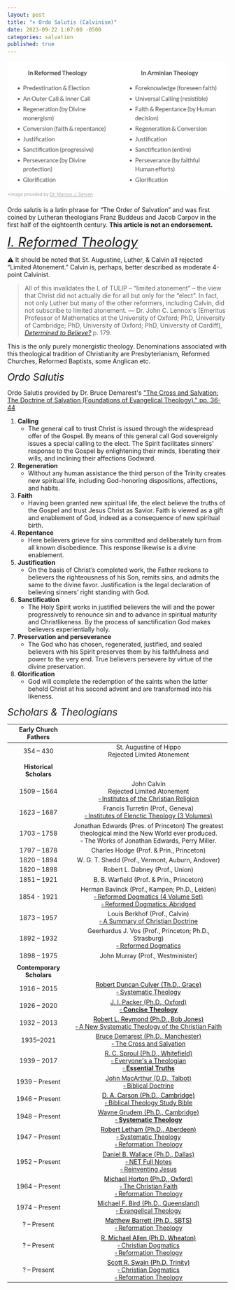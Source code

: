 ```yaml
---
layout: post
title: "⚜️ Ordo Salutis (Calvinism)"
date: 2023-09-22 1:07:00 -0500
categories: salvation
published: true
---
```


<!-- Ordo Salutis
Reformed Theology
Calling
Regeneration
Faith
Repentance
Justification
Sanctification
Preservation and perseverance
Glorification
Conclusion
Sources & Citations
Ordo Salutis
Ordo salutis is a latin phrase for “The Order of Salvation” and was first coined by Lutheran theologians Franz Buddeus and Jacob Carpov in the first half of the eighteenth century. This ministry holds to the most academically sound and historically time-tested theology known to Chrisitanity.  

Reformed Theology
Calling
The general call to trust Christ is issued through the widespread offer of the Gospel. By means of this general call God sovereignly issues a special calling to the elect. The Spirit facilitates sinners’ response to the Gospel by enlightening their minds, liberating their wills, and inclining their affections Godward.

Regeneration
Without any human assistance the third person of the Trinity creates new spiritual life, including God-honoring dispositions, affections, and habits.

Faith
Having been granted new spiritual life, the elect believe the truths of the Gospel and trust Jesus Christ as Savior. Faith is viewed as a gift and enablement of God, indeed as a consequence of new spiritual birth.

Repentance
Here believers grieve for sins committed and deliberately turn from all known disobedience. This response likewise is a divine enablement.

Justification
On the basis of Christ’s completed work, the Father reckons to believers the righteousness of his Son, remits sins, and admits the same to the divine favor. Justification is the legal declaration of believing sinners’ right standing with God.

Sanctification
The Holy Spirit works in justified believers the will and the power progressively to renounce sin and to advance in spiritual maturity and Christlikeness. By the process of sanctification God makes believers experientially holy.

Preservation and perseverance
The God who has chosen, regenerated, justified, and sealed believers with his Spirit preserves them by his faithfulness and power to the very end. True believers persevere by virtue of the divine preservation.

Glorification
God will complete the redemption of the saints when the latter behold Christ at his second advent and are transformed into his likeness.

Conclusion
This ministry holds to a monergistic theology, which rejects works based forms of salvation, and holds to the biblically sound concept of sola fide or justification by faith alone, which once justified, naturally results in obedience to God and good works that follow after justification. Therefore, "Christ justifies no one whom he does not at the same time sanctify."

Sources & Citations
Ordo Salutis provided by Dr. Bruce Demarest’s “The Cross and Salvation: The Doctrine of Salvation (Foundations of Evangelical Theology).” pp. 36-44. Here is a list of highly educated men and distinguished professors that adhere to this view:

Contemporary Scholars
Dr. Wayne Grudem (Ph.D., University of Cambridge; D.D., Westminster Theological Seminary), a distinguished Research Professor of Theology and Biblical Studies. He graduated Harvard, Westminister Seminary, and Cambridge. Member of the Translation Oversight Committee for the English Standard Version of the Bible, the general editor of the ESV Study Bible, and the author of over twenty-five books.

—

Dr. J. I. Packer (Ph.D., University of Oxford) Board of Governors’ Professor of Theology, Regent College. He was a prolific writer, and he also served on the translation board of the English Standard Version of the Bible. The 2005 Time listed him as one of the 25 most influential evangelicals. During his time at Oxford, Packer attended lectures by C. S. Lewis, and hearing Lewis greatly affected his spiritual thinking.

—

Dr. D. A. Carson (Ph.D., University of Cambridge) is a Distinguished Emeritus Professor of New Testament at Trinity Evangelical Divinity School. Carson has been described as “one of the last great Renaissance men in evangelical biblical scholarship,” and as doing “the most seminal New Testament work by contemporary evangelicals.”

—

Dr. R. C. Sproul (Ph.D., Whitefield Theological Seminary) was an American Presbyterian pastor, theologian, author, apologist, Bible teacher, as well as founder and chairman of Ligonier Ministries. He was Professor of theology and apologetics, and Senior Chair of Systematic Theology at Reformed Theological Seminary in Jackson, Mississippi, and distinguished Professor of Systematic Theology and Apologetics at Knox Theological Seminary in Ft. Lauderdale, Florida.

—

Dr. John Piper (D.Theol., Munich) taught biblical studies at Bethel University for six years (1974–1980), before serving as pastor for preaching and vision of Bethlehem Baptist Church (Converge) in Minneapolis for 33 years (1980–2013).

—

Dr. Michael S. Horton (Ph.D., Oxford) has been the J. Gresham Machen Professor of Theology and Apologetics at Westminster Seminary California since 1998. He learned Biblical Hebrew and Koine Greek while studying under Meredith Kline at Westminster Seminary California for his M.A. Dr. Horton received his Ph.D. from Wycliffe Hall, Oxford through Coventry University and completed a research fellowship at Yale Divinity School.

—

Dr. Bruce Demarest (Ph.D., University of Manchester) was senior professor of spiritual formation at Denver Seminary, where he taught since 1975, and a member of the Evangelical Theological Society, Theological Thinkers and Cultural Group, and Spiritual Formation Forum.

Historical Scholars (Timeline)
St. Augustine of Hippo (354 – 430)

John Calvin (1509 – 1564)

 Institutes of the Christian Religion

Francis Turretin (1623–1687), Prof., Geneva 

Institutes of Elenctic Theology (3 Volumes)

Jonathan Edwards (1703 – 1758), Pres. of Princeton

The greatest theological mind the New World ever produced.

The Works of Jonathan Edwards, Perry Miller.

Charles Hodge (1797 – 1878), Prof. & Prin., Princeton

W. G. T. Shedd (1820 – 1894), Prof., Vermont, Auburn, Andover

Robert L. Dabney (1820 – 1898, Prof., Union

B. B. Warfield (1851 – 1921, Prof. & Prin., Princeton

Herman Bavinck (1854 - 1921, Prof., Kampen; Ph.D., Leiden

Reformed Dogmatics (4 Volume Set)

Reformed Dogmatics: Abridged

Louis Berkhof (1873 – 1957, Prof., Calvin

A Summary of Christian Doctrine

Geerhardus J. Vos (1892 – 1932), Prof., Princeton; Ph.D., Strasburg

Reformed Dogmatics

John Murray (1898 – 1975), Prof., Westminister

Contemporary Scholars (Timeline)
Robert Duncan Culver (1916 – 2015), Th.D., Grace

Systematic Theology

J. I. Packer (1926 – 2020), Ph.D., Oxford

Concise Theology

Robert L. Reymond (1932 – 2013), Ph.D., Bob Jones

A New Systematic Theology of the Christian Faith

Bruce Demarest (1935–2021), Ph.D., Manchester

The Cross and Salvation

R. C. Sproul (1939 – 2017), Ph.D., Whitefield

Essential Truths

Everyone’s a Theologian

John MacArthur (1939 – Present, D.D., Talbot

Biblical Doctrine

D. A. Carson (1946 – Present), Ph.D., Cambridge

Biblical Theology Study Bible

Wayne Grudem (1948 – Present), Ph.D., Cambridge

Systematic Theology

Robert Letham (1947 – Present), Ph.D., Aberdeen

Systematic Theology

Reformation Theology

Daniel B. Wallace (1952 – Present), Ph.D., Dallas Theological Seminary

NET Full Notes

Reinventing Jesus

Michael Horton (1964 – Present), Ph.D., Oxford

The Christian Faith

Reformation Theology

Michael F. Bird (1974 – Present), Ph.D., Queensland

Evangelical Theology

Matthew Barrett (? – Present), Ph.D., SBTS

Reformation Theology

R. Michael Allen (? – Present), Ph.D. Wheaton

Christian Dogmatics

Reformation Theology

Scott R. Swain (? – Present), Ph.D. Trinity

Christian Dogmatics

Reformation Theology -->

<img src="/assets/images/ordocomp.png" alt="Dr. Marcus J. Serven"><br><sup style="font-size:10px;color:#A8A8A8">*Image provided by <a href="https://thegenevanfoundation.com/the-order-of-salvation/" style="color:#A8A8A8">Dr. Marcus J. Serven</a></sup>

Ordo salutis is a latin phrase for “The Order of Salvation” and was first coined by Lutheran theologians Franz Buddeus and Jacob Carpov in the first half of the eighteenth century. **This article is not an endorsement.**

<a name="reformed" href="#contents" style="font-style:Italic;font-size:2.1em;">I. Reformed Theology</a>

<!-- Calvinism is a somewhat misleading label since it draws heavily from the writings of the early church father [St. Augustine of Hippo (354 – 430)](https://en.wikipedia.org/wiki/Augustine_of_Hippo) who lived during the 4th and 5th centuries, twelve hundred years prior to John Calvin (1509 – 1564) and the 16th century Protestant [Reformation](https://en.wikipedia.org/wiki/Reformation). Theologians who followed the Augustinian tradition on this point included St. Thomas Aquinas and Martin Luther, an Augustinian monk. Everyone in this category can call themselves *Augustinian-Pauline Christians*.

> The man who most adamantly defended the Augustinian view of predestination was Martin Luther. ... Shortly after Luther's death, the Lutheran body, under the leadership of Philip Melancthon took a different turn and did not follow Martin Luther in his articulation of the view of predestination. But I think it's safe to say that Luther wrote more on predestination than Calvin ever dreamed of. &mdash; [R. C. Sproul (Ph.D., Whitefield Theological Seminary)](https://youtu.be/--fafICBts8?t=983)

✅ Reformed theology is securely [monergistic](https://carm.org/dictionary/monergism/).  -->

⚠️ It should be noted that St. Augustine, Luther, & Calvin all rejected &ldquo;Limited Atonement.&rdquo; Calvin is, perhaps, better described as moderate 4-point Calvinist.

> All of this invalidates the L of TULIP – “limited atonement” –
the view that Christ did not actually die for all but only for the “elect”.
In fact, not only Luther but many of the other reformers, including
Calvin, did not subscribe to limited atonement. &mdash; Dr. John C. Lennox's (Emeritus Professor of Mathematics at the University of Oxford; PhD, University of Cambridge; PhD, University of Oxford; PhD, University of Cardiff), [*Determined to Believe?*]() p. 179.

This is the only purely monergistic theology. Denominations associated with this theological tradition of Christianity are Presbyterianism, Reformed Churches, Reformed Baptists, some Anglican etc.

<span style="font-style:Italic;font-size:1.6em;">Ordo Salutis</span>

Ordo Salutis provided by Dr. Bruce Demarest's <a href="https://amzn.to/3HMIbPZ">"The Cross and Salvation: The Doctrine of Salvation (Foundations of Evangelical Theology)." pp. 36-44</a>

1. **Calling**
    - The general call to trust Christ is issued through the widespread offer of the Gospel. By means of this general call God sovereignly issues a special calling to the elect. The Spirit facilitates sinners’ response to the Gospel by enlightening their minds, liberating their wills, and inclining their affections Godward.
2. **Regeneration**
    - Without any human assistance the third person of the Trinity creates new spiritual life, including God-honoring dispositions, affections, and habits.
3. **Faith**
    - Having been granted new spiritual life, the elect believe the truths of the Gospel and trust Jesus Christ as Savior. Faith is viewed as a gift and enablement of God, indeed as a consequence of new spiritual birth.
4. **Repentance**
    - Here believers grieve for sins committed and deliberately turn from all known disobedience. This response likewise is a divine enablement.
5. **Justification**
    - On the basis of Christ’s completed work, the Father reckons to believers the righteousness of his Son, remits sins, and admits the same to the divine favor. Justification is the legal declaration of believing sinners’ right standing with God.
6. **Sanctification**
    - The Holy Spirit works in justified believers the will and the power progressively to renounce sin and to advance in spiritual maturity and Christlikeness. By the process of sanctification God makes believers experientially holy.
7. **Preservation and perseverance**
    - The God who has chosen, regenerated, justified, and sealed believers with his Spirit preserves them by his faithfulness and power to the very end. True believers persevere by virtue of the divine preservation.
8. **Glorification**
    - God will complete the redemption of the saints when the latter behold Christ at his second advent and are transformed into his likeness. 

<!-- Dr. Packer is an evangelical theologian in the low-church Anglican and Calvinist traditions. -->

<span style="font-style:Italic;font-size:1.6em;">Scholars & Theologians</span>

<!-- Wallace, Carson, & Demarest listed below technically have not written a systematic theology, but they have contributed works of equal caliber. -->

<!-- 
- Herman Bavinck
- Van Genderen & Velema
- *Frame
--> 

<!-- | Historical Scholars | Years | Positions | 
| --- | :-: | --- |
| John Calvin | 1509 - 1564 |  | 
| Francis Turretin | 1623 - 1687 | Prof., Geneva | 
| Jonathan Edwards | 1703 - 1758 | Pres., Princeton | 
| Charles Hodge | 1797 - 1878 | Prof. & Prin., Princeton | 
| W. G. T. Shedd | 1820 - 1894 | Prof., Vermont, Auburn, Andover | 
| Robert L. Dabney | 1820 - 1898 | Prof., Union | 
| B. B. Warfield | 1851 - 1921 | Prof. & Prin., Princeton | 
| Louis Berkhof | 1873 - 1957 | Prof., Calvin | 
| Geerhardus J. Vos | 1892 - 1932 | Prof., Princeton; Ph.D., Strasburg | 
| John Murray | 1898 - 1975 | Prof., Westminster |
||| 
|**Contemporary Scholars**|Years|Degrees|
|Wayne Grudem |b. 1948 - |Ph.D., Cambridge|
|J. I. Packer |1926 - 2020|Ph.D., Oxford|
|R. C. Sproul |1939 - 2017|Ph.D., Whitefield|
|D. A. Carson |b. 1946 -|Ph.D., Cambridge|
|Daniel B. Wallace |b. 1952 -|Ph.D., Dallas|
|Bruce Demarest |1937 - 2014|Ph.D., Manchester|
|Michael F. Bird |b. 1973 -|Ph.D., Queensland|
|Michael Horton |b. 1964 -|Ph.D., Oxford|
|Matthew Barrett |b. 1980 -|Ph.D., SBTS|
|John MacArthur |b. 1939 -|D.D., Talbot|
|Robert Letham |b. 1957 -|Ph.D., Aberdeen|
|R. Michael Allen |b. 1972 -|Ph.D., Wheaton|
|Scott R. Swain |b. 1976 -|Ph.D., Trinity|
|Robert Duncan Culver |1916 - 2015|Th.D., Grace|
|Robert L. Reymond |1932 - 2013|Ph.D., Bob Jones| -->

<!-- - Contemporary scholars
    - <a href="#gurry">Peter J. Gurry (Ph.D., Cambridge)</a>
        - [Myths and Mistakes](https://amzn.to/3Yz7L0Z)-->

|Early Church Fathers||
|:-:|:-:|
|354 – 430|St. Augustine of Hippo<br>Rejected Limited Atonement|
|||
|**Historical Scholars**||
|1509 – 1564|John Calvin<br>Rejected Limited Atonement<br>[▫️ Institutes of the Christian Religion](https://amzn.to/3Uln25b)|
|1623 – 1687|Francis Turretin (Prof., Geneva)<br>[▫️ Institutes of Elenctic Theology (3 Volumes)](https://amzn.to/3nXJeWN)|
|1703 – 1758|Jonathan Edwards (Pres. of Princeton) The greatest theological mind the New World ever produced.<br>▫️ The Works of Jonathan Edwards, Perry Miller.|
|1797 – 1878|Charles Hodge (Prof. & Prin., Princeton)|
|1820 – 1894|W. G. T. Shedd (Prof., Vermont, Auburn, Andover)|
|1820 – 1898|Robert L. Dabney (Prof., Union)|
|1851 – 1921|B. B. Warfield (Prof. & Prin., Princeton)|
|1854 - 1921|Herman Bavinck (Prof., Kampen; Ph.D., Leiden)<br>[▫️ Reformed Dogmatics (4 Volume Set)](https://amzn.to/3KsMlxU)<br>[▫️ Reformed Dogmatics: Abridged](https://amzn.to/3ZSjDvK)|
|1873 – 1957|Louis Berkhof (Prof., Calvin)<br>[▫️ A Summary of Christian Doctrine](https://amzn.to/417xDmw)|
|1892 – 1932|Geerhardus J. Vos (Prof., Princeton; Ph.D., Strasburg)<br>[▫️ Reformed Dogmatics](https://amzn.to/3KJtyj0)|
|1898 – 1975|John Murray (Prof., Westminister)|
|||
|**Contemporary Scholars**||
|1916 – 2015|<a href="#culver" style="color:black;">Robert Duncan Culver (Th.D., Grace)</a><br>[▫️ Systematic Theology](https://amzn.to/3nPf9IZ)|
|1926 – 2020|<a href="#packer">J. I. Packer (Ph.D., Oxford)</a><br>[▫️ **Concise Theology**](https://amzn.to/40RYx1A)|
|1932 – 2013|<a href="#reymond" style="color:black;">Robert L. Reymond (Ph.D., Bob Jones)</a><br>[▫️ A New Systematic Theology of the Christian Faith](https://amzn.to/3Mn1Qdf)|
|1935–2021|<a href="#demarest">Bruce Demarest (Ph.D., Manchester)<br><a href="https://amzn.to/3HMIbPZ">▫️ The Cross and Salvation</a>|
|1939 – 2017|<a href="#sproul">R. C. Sproul (Ph.D., Whitefield)</a><br>[▫️ Everyone's a Theologian](https://amzn.to/40Wytm8)<br>[▫️ **Essential Truths**](https://amzn.to/3FyUAqx)|
|1939 – Present|<a href="#macarthur">John MacArthur (D.D., Talbot)</a><br><a href="https://amzn.to/3YdNY8h">▫️ Biblical Doctrine</a>|
|1946 – Present|<a href="https://www.crossway.org/authors/d-a-carson/" style="color:black;">D. A. Carson (Ph.D., Cambridge)</a><br>[▫️ Biblical Theology Study Bible](https://amzn.to/417o3A0)|
|1948 – Present|<a href="#grudem">Wayne Grudem (Ph.D., Cambridge)</a><br>[▫️ **Systematic Theology**](https://amzn.to/40QF8z5)|
|1947 – Present|<a href="https://www.greystoneinstitute.org/robert-letham" style="color:black;">Robert Letham (Ph.D., Aberdeen)</a><br>[▫️ Systematic Theology](https://amzn.to/3KjTQai)<br>[▫️ Reformation Theology](https://amzn.to/3GmDCMn)|
|1952 – Present|<a href="#wallace">Daniel B. Wallace (Ph.D., Dallas)</a><br>[▫️ NET Full Notes](https://amzn.to/3WLAgbr)<br>[▫️ Reinventing Jesus](https://amzn.to/3jOlQJX)|
|1964 – Present|<a href="https://www.crossway.org/authors/michael-s-horton/" style="color:black;">Michael Horton (Ph.D., Oxford)</a><br>[▫️ The Christian Faith](https://amzn.to/3ZL2tjT)<br>[▫️ Reformation Theology](https://amzn.to/3GmDCMn)|
|1974 – Present|<a href="#bird">Michael F. Bird (Ph.D., Queensland)</a><br>[▫️ Evangelical Theology](https://amzn.to/3xFJhrY)|
|? – Present|<a href="https://www.mbts.edu/about/faculty/matthew-barrett/" style="color:black;">Matthew Barrett (Ph.D., SBTS)</a><br>[▫️ Reformation Theology](https://amzn.to/3GmDCMn)|
|? – Present|<a href="https://rts.edu/people/dr-michael-allen/" style="color:black;">R. Michael Allen (Ph.D. Wheaton)</a><br>[▫️ Christian Dogmatics](https://amzn.to/41b8FCQ)<br>[▫️ Reformation Theology](https://amzn.to/3GmDCMn)|
|? – Present|<a href="https://rts.edu/people/dr-scott-r-swain/" style="color:black;">Scott R. Swain (Ph.D. Trinity)</a><br>[▫️ Christian Dogmatics](https://amzn.to/41b8FCQ)<br>[▫️ Reformation Theology](https://amzn.to/3GmDCMn)|
    
<!-- | Historical Scholars | Years | Positions | 
| --- | --- | --- |
| John Calvin | 1509 - 1564 |  | 
| Francis Turretin | 1623 - 1687 | Prof., Geneva | 
| Jonathan Edwards | 1703 - 1758 | Pres., Princeton | 
| Charles Hodge | 1797 - 1878 | Prof. & Prin., Princeton | 
| W. G. T. Shedd | 1820 - 1894 | Prof., Vermont, Auburn, Andover | 
| Robert L. Dabney | 1820 - 1898 | Prof., Union | 
| B. B. Warfield | 1851 - 1921 | Prof. & Prin., Princeton | 
| Louis Berkhof | 1873 - 1957 | Prof., Calvin | 
| Geerhardus J. Vos | 1892 - 1932 | Prof., Princeton; Ph.D., Strasburg | 
| John Murray | 1898 - 1975 | Prof., Westminster |  -->


<!-- <a name="ordo" href="#contents" style="font-style:Italic;font-size:2.1em;">II. Ordo Salutis</a> -->



<script>
    var refTagger = {
        settings: {
            bibleVersion: 'ESV'
        }
    }; 

    (function(d, t) {
        var n=d.querySelector('[nonce]');
        refTagger.settings.nonce = n && (n.nonce||n.getAttribute('nonce'));
        var g = d.createElement(t), s = d.getElementsByTagName(t)[0];
        g.src = 'https://api.reftagger.com/v2/RefTagger.js';
        g.nonce = refTagger.settings.nonce;
        s.parentNode.insertBefore(g, s);
    }(document, 'script'));
</script>
